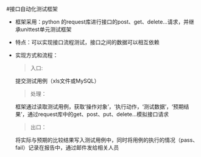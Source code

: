 #接口自动化测试框架
- 框架采用：python 的request库进行接口的post、get、delete...请求，并继承unittest单元测试框架
- 特点：可以实现接口流程测试，接口之间的数据可以相互依赖
- 实现方式和流程：
  >入口:
  
  提交测试用例（xls文件或MySQL）
  >处理：
  
  框架通过读取测试用例，获取‘操作对象’，‘执行动作，‘测试数据’，‘预期结果’，通过request库中的get、post、put、delete...模拟接口请求
  >出口：
  
  将实际与预期的比较结果写入测试用例中，同时将用例的执行的情况（pass、fail）记录在报告中，通过邮件发给相关人员